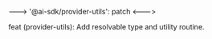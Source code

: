 --->
'@ai-sdk/provider-utils': patch
<--->

feat (provider-utils): Add resolvable type and utility routine.
